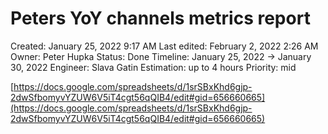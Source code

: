# Peters YoY channels metrics report

Created: January 25, 2022 9:17 AM
Last edited: February 2, 2022 2:26 AM
Owner: Peter Hupka
Status: Done
Timeline: January 25, 2022 → January 30, 2022
Engineer: Slava Gatin
Estimation: up to 4 hours
Priority: mid

[https://docs.google.com/spreadsheets/d/1srSBxKhd6gjp-2dwSfbomyvYZUW6V5iT4cgt56qQIB4/edit#gid=656660665](https://docs.google.com/spreadsheets/d/1srSBxKhd6gjp-2dwSfbomyvYZUW6V5iT4cgt56qQIB4/edit#gid=656660665)